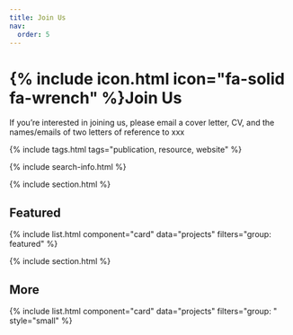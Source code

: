 ```yaml
---
title: Join Us
nav:
  order: 5
---
```


# {% include icon.html icon="fa-solid fa-wrench" %}Join Us

If you’re interested in joining us, please email a cover letter, CV, and the names/emails of two letters of reference to xxx

{% include tags.html tags="publication, resource, website" %}

{% include search-info.html %}

{% include section.html %}

## Featured

{% include list.html component="card" data="projects" filters="group: featured" %}

{% include section.html %}

## More

{% include list.html component="card" data="projects" filters="group: " style="small" %}
